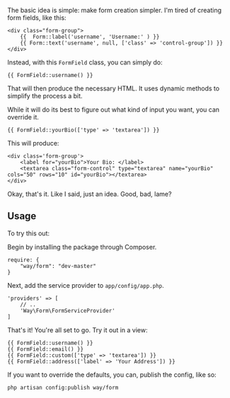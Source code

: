 The basic idea is simple: make form creation simpler. I'm tired of
creating form fields, like this:

    <div class="form-group">
        {{  Form::label('username', 'Username:' ) }}
        {{ Form::text('username', null, ['class' => 'control-group']) }}
    </div>

Instead, with this `FormField` class, you can simply do:

    {{ FormField::username() }}

That will then produce the necessary HTML. It uses dynamic methods to
simplify the process a bit.

While it will do its best to figure out what kind of input you want, you
can override it.

    {{ FormField::yourBio(['type' => 'textarea']) }}

This will produce:

    <div class='form-group'>
        <label for="yourBio">Your Bio: </label>
        <textarea class="form-control" type="textarea" name="yourBio" cols="50" rows="10" id="yourBio"></textarea>
    </div>

Okay, that's it. Like I said, just an idea. Good, bad, lame?

## Usage

To try this out:

Begin by installing the package through Composer.

    require: {
        "way/form": "dev-master"
    }

Next, add the service provider to `app/config/app.php`.

    'providers' => [
        // ..
        'Way\Form\FormServiceProvider'
    ]

That's it! You're all set to go. Try it out in a view:

    {{ FormField::username() }}
    {{ FormField::email() }}
    {{ FormField::custom(['type' => 'textarea']) }}
    {{ FormField::address(['label' => 'Your Address']) }}

If you want to override the defaults, you can, publish the config, like
so:

    php artisan config:publish way/form
